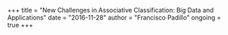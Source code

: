 +++
title = "New Challenges in Associative Classification: Big Data and Applications"
date = "2016-11-28"
author = "Francisco Padillo"
ongoing = true
+++
